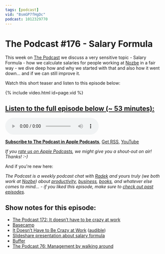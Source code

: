 ```yaml
---
tags: [podcast]
vid: "BsmGP7fHgDc"
podcast: 1012329770
---
```


# The Podcast #176 - Salary Formula

This week on [The Podcast][p] we discuss a very sensitive topic - Salary Formula - how we calculate salaries for people working at [Nozbe][n] in a fair way - we dive deep how and why we started with that and also how it went down... and if we can still improve it.

Watch this short teaser and listen to this episode below:

{% include video.html id=page.vid %}

<!--More-->

## [Listen to the full episode below (~ 53 minutes):][e]

<audio controls>
<source src="https://files.nozbe.com/podcast/176.mp3" type="audio/mpeg">
</audio>

**[Subscribe to The Podcast in Apple Podcasts][i]**, [Get RSS][rss], [YouTube][y]

*If you [rate us on Apple Podcasts][i], we might give you a shout-out on air! Thanks! :-)*

And if you're new here:

*The Podcast is a weekly podcast chat with [Radek][r] and yours truly (we both work at [Nozbe][n]) about [productivity](/productivity), [business](/business), [books](/books), and whatever else comes to mind… - if you liked this episode, make sure to [check out past episodes](/podcast).*

## Show notes for this episode:

  * [The Podcast 172: It doesn’t have to be crazy at work](https://thepodcast.fm/episodes/172)
  * [Basecamp](https://basecamp.com/)
  * [It Doesn’t Have to Be Crazy at Work](https://www.amazon.com/Doesnt-Have-Be-Crazy-Work/dp/B07GB94ZGB/) ([audible](https://www.audible.com/pd/It-Doesnt-Have-to-Be-Crazy-at-Work-Audiobook/0008323461))
  * [Slideshare presentation about salary formula](https://www.slideshare.net/karolsarnacki/salary-formula-a-way-through-the-minefield)
  * [Buffer](https://buffer.com/)
  * [The Podcast 76: Management by walking around](https://thepodcast.fm/episodes/76)

[y]: https://michael.gratis/thepodcastyt
[rss]: http://thepodcast.fm/episodes?format=RSS
[e]: http://thepodcast.fm/episodes/176

[p]: https://michael.gratis/thepodcastfm
[n]: https://michael.gratis/nozbe
[r]: https://michael.gratis/radex
[i]: https://michael.gratis/thepodcast
[o]: https://michael.gratis/ipadonly

